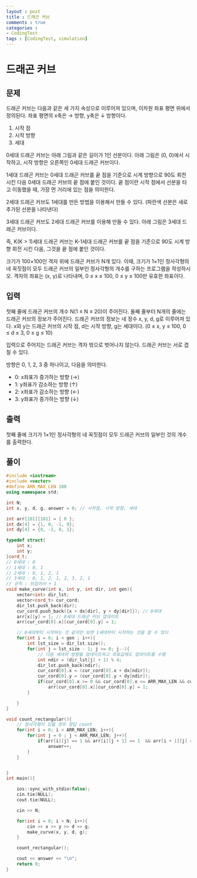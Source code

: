 ```yaml
---
layout : post
title : 드래곤 커브
comments : true
categories : 
- CodingTest
tags : [CodingTest, simulation]
---
```

# 드래곤 커브


## 문제
드래곤 커브는 다음과 같은 세 가지 속성으로 이루어져 있으며, 이차원 좌표 평면 위에서 정의된다. 좌표 평면의 x축은 → 방향, y축은 ↓ 방향이다.

1. 시작 점
2. 시작 방향
3. 세대


0세대 드래곤 커브는 아래 그림과 같은 길이가 1인 선분이다. 아래 그림은 (0, 0)에서 시작하고, 시작 방향은 오른쪽인 0세대 드래곤 커브이다.



1세대 드래곤 커브는 0세대 드래곤 커브를 끝 점을 기준으로 시계 방향으로 90도 회전시킨 다음 0세대 드래곤 커브의 끝 점에 붙인 것이다. 끝 점이란 시작 점에서 선분을 타고 이동했을 때, 가장 먼 거리에 있는 점을 의미한다.



2세대 드래곤 커브도 1세대를 만든 방법을 이용해서 만들 수 있다. (파란색 선분은 새로 추가된 선분을 나타낸다)



3세대 드래곤 커브도 2세대 드래곤 커브를 이용해 만들 수 있다. 아래 그림은 3세대 드래곤 커브이다.



즉, K(K > 1)세대 드래곤 커브는 K-1세대 드래곤 커브를 끝 점을 기준으로 90도 시계 방향 회전 시킨 다음, 그것을 끝 점에 붙인 것이다.

크기가 100×100인 격자 위에 드래곤 커브가 N개 있다. 이때, 크기가 1×1인 정사각형의 네 꼭짓점이 모두 드래곤 커브의 일부인 정사각형의 개수를 구하는 프로그램을 작성하시오. 격자의 좌표는 (x, y)로 나타내며, 0 ≤ x ≤ 100, 0 ≤ y ≤ 100만 유효한 좌표이다.

## 입력
첫째 줄에 드래곤 커브의 개수 N(1 ≤ N ≤ 20)이 주어진다. 둘째 줄부터 N개의 줄에는 드래곤 커브의 정보가 주어진다. 드래곤 커브의 정보는 네 정수 x, y, d, g로 이루어져 있다. x와 y는 드래곤 커브의 시작 점, d는 시작 방향, g는 세대이다. (0 ≤ x, y ≤ 100, 0 ≤ d ≤ 3, 0 ≤ g ≤ 10)

입력으로 주어지는 드래곤 커브는 격자 밖으로 벗어나지 않는다. 드래곤 커브는 서로 겹칠 수 있다.

방향은 0, 1, 2, 3 중 하나이고, 다음을 의미한다.

- 0: x좌표가 증가하는 방향 (→)
- 1: y좌표가 감소하는 방향 (↑)
- 2: x좌표가 감소하는 방향 (←)
- 3: y좌표가 증가하는 방향 (↓)


## 출력

첫째 줄에 크기가 1×1인 정사각형의 네 꼭짓점이 모두 드래곤 커브의 일부인 것의 개수를 출력한다.

## 풀이


```cpp
#include <iostream>
#include <vector>
#define ARR_MAX_LEN 100
using namespace std;

int N;
int x, y, d, g, answer = 0; // 시작점, 시작 방향, 세대 

int arr[101][101] = { 0 };
int dx[4] = {1, 0, -1, 0};
int dy[4] = {0, -1, 0, 1};

typedef struct{
    int x;
    int y;
}cord_t;
// 0세대 : 0
// 1세대 : 0, 1
// 2세대 : 0, 1, 2, 1
// 3세대 : 0, 1, 2, 1, 2, 3, 2, 1
// 규칙 : 뒤집어서 + 1
void make_curve(int x, int y, int dir, int gen){
    vector<int> dir_lst;
    vector<cord_t> cur_cord;
    dir_lst.push_back(dir);
    cur_cord.push_back({x + dx[dir], y + dy[dir]}); // 0세대 
    arr[x][y] = 1; // 0세대 드래곤 커브 업데이트
    arr[cur_cord[0].x][cur_cord[0].y] = 1;

    // 0세대부터 시작하는 것 같지만 보면 1세대부터 시작하는 것을 알 수 있다
    for(int i = 0; i < gen ; i++){
        int lst_size = dir_lst.size();
        for(int j = lst_size - 1; j >= 0; j--){
            // 다음 세대의 방향을 업데이트하고 좌표값에도 업데이트를 수행
            int ndir = (dir_lst[j] + 1) % 4;
            dir_lst.push_back(ndir);
            cur_cord[0].x = (cur_cord[0].x + dx[ndir]);
            cur_cord[0].y = (cur_cord[0].y + dy[ndir]);
            if(cur_cord[0].x >= 0 && cur_cord[0].x <= ARR_MAX_LEN && cur_cord[0].y >= 0 && cur_cord[0].y <= ARR_MAX_LEN)
                arr[cur_cord[0].x][cur_cord[0].y] = 1;
        }

    }
}

void count_rectangular(){
    // 정사각형이 있을 경우 정답 count
    for(int i = 0; i < ARR_MAX_LEN; i++){
        for(int j = 0 ; j < ARR_MAX_LEN; j++){
            if(arr[i][j] == 1 && arr[i][j + 1] == 1  && arr[i + 1][j] == 1  && arr[i + 1][j + 1] == 1)
                answer++;
        }
    }


}
int main(){

    ios::sync_with_stdio(false);
    cin.tie(NULL);
    cout.tie(NULL);

    cin >> N;

    for(int i = 0; i < N; i++){
        cin >> x >> y >> d >> g;
        make_curve(x, y, d, g);
    }

    count_rectangular();

    cout << answer << "\n";
    return 0;
}
```